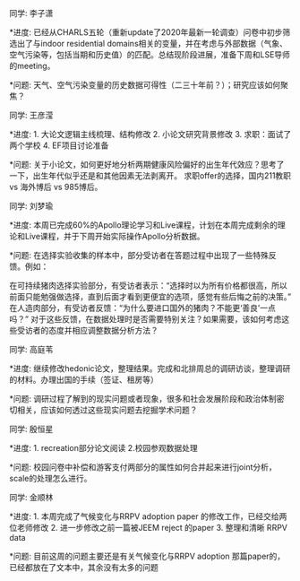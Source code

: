 
同学: 李子潇

*进度: 已经从CHARLS五轮（重新update了2020年最新一轮调查）问卷中初步筛选出了与indoor residential domains相关的变量，并在考虑与外部数据（气象、空气污染等，包括当期和历史值）的匹配。总结现阶段进展，准备下周和LSE导师的meeting。

*问题: 天气、空气污染变量的历史数据可得性（二三十年前？）；研究应该如何聚焦？



同学: 王彦滢

*进度: 1. 大论文逻辑主线梳理、结构修改 2. 小论文研究背景修改 3. 求职：面试了两个学校 4. EF项目讨论准备

*问题: 关于小论文，如何更好地分析两期健康风险偏好的出生年代效应？思考了一下，出生年代似乎还是和其他因素无法剥离开。 求职offer的选择，国内211教职 vs 海外博后 vs 985博后。


同学: 刘梦瑜

*进度: 本周已完成60%的Apollo理论学习和Live课程，计划在本周完成剩余的理论和Live课程，并于下周开始实际操作Apollo分析数据。

*问题: 在选择实验收集的样本中，部分受访者在答题过程中出现了一些特殊反馈。例如：

在可持续猪肉选择实验部分，有受访者表示：“选择时以为所有价格都很高，所以前面只能勉强做选择，直到后面才看到更便宜的选项，感觉有些后悔之前的决策。”
在人造肉部分，有受访者反馈：“为什么要进口国外的猪肉？不能更‘善良’一点吗？”
对于这些反馈，在数据处理时是否需要特别关注？如果需要，该如何考虑这些受访者的态度并相应调整数据分析方法？


同学: 高庭苇

*进度: 继续修改hedonic论文，整理结果。完成和北排周总的调研访谈，整理调研的材料。办理出国的手续（签证、租房等）

*问题: 调研过程了解到的现实问题或者现象，很多和社会发展阶段和政治体制密切相关，应该如何透过这些现实问题去挖掘学术问题？


同学: 殷恒星

*进度: 1. recreation部分论文阅读 2.校园参观数据处理

*问题: 校园问卷中补偿和游客支付两部分的属性如何合并起来进行joint分析，scale的处理怎么进行。


同学: 金顺林

*进度: 1. 本周完成了气候变化与RRPV adoption paper 的修改工作，已经交给两位老师修改 2. 进一步修改之前一篇被JEEM reject 的paper 3. 整理和清晰 RRPV data

*问题: 目前这周的问题主要还是有关气候变化与RRPV adoption 那篇paper的，已经都放在了文本中，其余没有太多的问题
